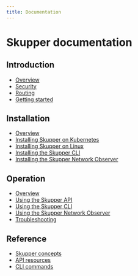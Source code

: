 ```yaml
---
title: Documentation
---
```


# Skupper documentation

## Introduction

* [Overview](introduction/)
* [Security](introduction/security.html)
* [Routing](introduction/routing.html)
* [Getting started]({{skupper_site_url}}/start/)

<!-- * [Use cases](introduction/use-cases.html) -->
<!-- * [Architecture](introduction/architecture.html) -->

## Installation

* [Overview](installation/)
* [Installing Skupper on Kubernetes](installation/kubernetes.html)
* [Installing Skupper on Linux](installation/linux.html)
* [Installing the Skupper CLI](installation/cli.html)
* [Installing the Skupper Network Observer](installation/network-observer.html)

## Operation

* [Overview](operation/)
* [Using the Skupper API](operation/api/)
* [Using the Skupper CLI](operation/cli/)
* [Using the Skupper Network Observer](operation/network-observer/)
* [Troubleshooting](operation/troubleshooting.html)

## Reference

* [Skupper concepts]({{skupper_site_url}}/concepts/)
* [API resources]({{skupper_site_url}}/resources/)
* [CLI commands]({{skupper_site_url}}/commands/)
